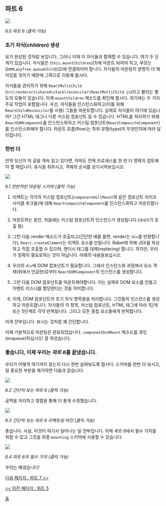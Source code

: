 ## 파트 6

[![](https://rawgit.com/Bogdan-Lyashenko/Under-the-hood-ReactJS/master/stack/images/6/part-6.svg)](https://rawgit.com/Bogdan-Lyashenko/Under-the-hood-ReactJS/master/stack/images/6/part-6.svg)

<em>6.0 파트 6 (클릭 가능)</em>

### 초기 자식(children) 생성

요가 완성된 것처럼 보입니다, 그러니 이제 이 자식들과 함께할 수 있습니다. 여기 두 단계가 있습니다. 자식들은 (`this.mountChildren`)(1)에 마운트 되어야 하고, 부모는 (`DOMLazyTree.queueChild`)(2)에 연결되어야 합니다. 자식들의 마운팅이 분명히 더 재미있을 것이기 때문에 그쪽으로 이동해 봅시다.

자식들을 관리하기 위해 `ReactMultiChild` (`src\renderers\shared\stack\reconciler\ReactMultiChild.js`)라고 불리는 별도의 모듈이 있습니다. 이제 `mountChildren` 메소드를 확인해 봅시다. 여기에는 두 가지 주요 작업이 포함됩니다. 우선, 자식들을 인스턴스화하고(이를 위해 `ReactChildReconciler`를 사용) 그들을 마운트합니다. 실제로 자식들이 여기에 있습니까? 그건 HTML 태그나 다른 커스텀 컴포넌트 일 수 있습니다. HTML을 처리하기 위해 `ReactDOMComponent`를 인스턴스화하고 커스텀 컴포넌트(`ReactCompositeComponent`)를 인스턴스화해야 합니다. 마운트 흐름(flow)는 하위 유형(type)이 무엇인지에 따라 달라집니다.

### 한번 더 

만약 당신이 이 글을 계속 읽고 있다면, 아마도 전체 프로세스를 한 번 더 명확히 검토해야 할 때입니다. 휴식을 취하시고, 객체의 순서를 상기시켜보십시오.

[![](https://rawgit.com/Bogdan-Lyashenko/Under-the-hood-ReactJS/master/stack/images/6/overall-mounting-scheme.svg)](https://rawgit.com/Bogdan-Lyashenko/Under-the-hood-ReactJS/master/stack/images/6/overall-mounting-scheme.svg)

<em>6.1 전반적인 마운팅 스키마 (클릭 가능)</em>

1) 리엑트는 각각의 커스텀 컴포넌트(`componentWillMount`와 같은 컴포넌트 라이프 사이클 후크들)에 대해 `ReactCompositeComponent`를 인스턴스화하고 마운트합니다.

2) 마운트하는 동안, 처음에는 커스텀 컴포넌트의 인스턴스가 생성됩니다.(`생성자`가 호출 됨).

3) 그런 다음 render 메소드가 호출되고(간단한 예를 들면, render는 `div`를 반환합니다), `React.createElement`는 리엑트 요소를 만듭니다. Babel에 의해 JSX를 파싱하고 직접 호출할 수 있으며, 랜더시 태그를 대체(replacing) 합니다. 하지만, 우리가 정확히 필요로하는 것이 아닙니다. 아래의 내용을보십시오. 

4) 우리의 `div`에 DOM 컴포넌트가 필요합니다. 그래서 인스턴스화 과정에서 요소 객체(위에서 언급한)로부터 `ReactDOMComponent`의 인스턴스를 생성합니다. 

5) 그런 다음 DOM 컴포넌트를 마운트해야합니다. 이는 실제로 DOM 요소를 만들고 이벤트 리스너를 할당한다는 것을 의미합니다.

6) 이제, DOM 컴포넌트의 초기 자식 항목들을 처리합니다. 그것들의 인스턴스를 생성하고 마운트합니다. 자식들의 각 항목, 커스텀 컴포넌트, HTML 태그에 따라 1단계 또는 5단계로 각각 반복됩니다. 그리고 모든 중첩 요소들에게 반복합니다.

이게 전부입니다. 보시는 것처럼 꽤 간단합니다.

이제 기본적으로 마운팅은 완료되었습니다. `componentDidMount` 메소드를 큐잉(enqueue)하십시오! 잘 하셨습니다.

### 좋습니다, 이제 우리는 *파트 6*를 끝냈습니다.

우리가 어떻게 여기까지 왔는지 다시 한번 살펴보도록 합시다. 스키마를 한번 더 보시고, 덜 중요한 부분을 제거하면 다음과 같습니다.

[![](https://rawgit.com/Bogdan-Lyashenko/Under-the-hood-ReactJS/master/stack/images/6/part-6-A.svg)](https://rawgit.com/Bogdan-Lyashenko/Under-the-hood-ReactJS/master/stack/images/6/part-6-A.svg)

<em>6.2 간단히 보는 파트 6 (클릭 가능)</em>

공백을 처리하고 정렬을 통해 더 좋게 수정했습니다.

[![](https://rawgit.com/Bogdan-Lyashenko/Under-the-hood-ReactJS/master/stack/images/6/part-6-B.svg)](https://rawgit.com/Bogdan-Lyashenko/Under-the-hood-ReactJS/master/stack/images/6/part-6-B.svg)

<em>6.3 간단히 보는 파트 6 리펙토링 버전 (클릭 가능)</em>

좋습니다. 사실, 이것이 여기서 일어나는 일 전부입니다. 이제 *파트 6*에서 필수 가치를 취할 수 있고 그것을 최종 `mounting` 스키마에 사용할 수 있습니다.

[![](https://rawgit.com/Bogdan-Lyashenko/Under-the-hood-ReactJS/master/stack/images/6/part-6-C.svg)](https://rawgit.com/Bogdan-Lyashenko/Under-the-hood-ReactJS/master/stack/images/6/part-6-C.svg)

<em>6.4 파트 6의 필수 가치 (클릭 가능)</em>

우리는 해냈습니다!


[다음 페이지 : 파트 7 >>](./Part-7.md)

[<< 이전 페이지 : 파트 5](./Part-5.md)


[홈](../../README.md)